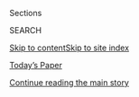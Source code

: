 <div id="app">

<div>

<div class="NYTAppHideMasthead css-1r6wvpq e1suatyy0">

<div class="section css-ui9rw0 e1suatyy2">

<div class="css-eph4ug er09x8g0">

<div class="css-6n7j50">

</div>

<span class="css-1dv1kvn">Sections</span>

<div class="css-10488qs">

<span class="css-1dv1kvn">SEARCH</span>

</div>

[Skip to content](#site-content)[Skip to site
index](#site-index)

</div>

<div class="css-10698na e1huz5gh0">

</div>

</div>

<div id="masthead-bar-one" class="section hasLinks css-15hmgas e1csuq9d3">

<div class="css-uqyvli e1csuq9d0">

</div>

<div class="css-1uqjmks e1csuq9d1">

</div>

<div class="css-9e9ivx">

[](https://myaccount.nytimes3xbfgragh.onion/auth/login?response_type=cookie&client_id=vi)

</div>

<div class="css-1bvtpon e1csuq9d2">

[Today’s Paper](https://www.nytimes3xbfgragh.onion/section/todayspaper)

</div>

</div>

</div>

</div>

<div data-aria-hidden="false">

<div id="site-content" data-role="main">

<div id="top-wrapper" class="css-15p45cc eaca97t0" type="top">

<div id="top-slug" class="css-19x0jxb eaca97t1" hidden="">

Advertisement

</div>

[Continue reading the main
story](#after-top)

<div class="ad top-wrapper" style="text-align:center;height:100%;display:block;min-height:90px">

<div id="top" class="place-ad" data-position="top" data-size-key="top">

</div>

</div>

<div id="after-top">

</div>

</div>

<div id="byline" class="section css-15h4p1b e9abtgs0">

<div class="css-1j21atc e1svk9qx1">

<div class="css-nfcc9b e1svk9qx3">

<div class="css-vl9dhg e1svk9qx5">

<div class="css-1nrhkj6 e1svk9qx6">

# Tim Arango

</div>

## <span></span>

Tim Arango is a Los Angeles correspondent for The Times. Before moving
to California, Mr. Arango spent seven years as Baghdad bureau chief,
covering the drawdown of American forces in Iraq, the rise of the
Islamic State, the downfall of Prime Minister Maliki, the return of the
American military, and the offensives against the Islamic State in
Falluja and Mosul.

<span class="css-dd5dyy">More**</span>

</div>

</div>

</div>

<div>

<div id="mid1-wrapper" class="css-1mn4oms eaca97t0" type="rank">

<div id="mid1-slug" class="css-1tag3rd eaca97t1">

Advertisement

</div>

[Continue reading the main
story](#after-mid1)

<div id="mid1" class="ad mid1-wrapper" style="text-align:center;height:100%;display:block">

</div>

<div id="after-mid1">

</div>

</div>

</div>

<div class="css-185go5a e1o5byef0">

<div class="css-15cbhtu">

  - [Latest](#stream-panel)
  - <span class="css-6n7j50">Search</span>
    <div class="control">
    <div class="label-container css-1dv1kvn">
    Search
    </div>
    <div class="css-wm4t3d">
    **<span id="clear-search-input" class="css-1dv1kvn">Clear this text
    input</span>
    </div>
    </div>
    <span class="css-1iovbfw"></span>

<div id="stream-panel" class="section css-8msx5b e1jz0cab1">

<div class="css-13mho3u">

1.  
    
    <div class="css-1cp3ece">
    
    <div class="css-1l4spti">
    
    [](/2020/07/29/us/george-floyd-memorial.html)
    
    <div class="css-79elbk">
    
    ![](https://static01.graylady3jvrrxbe.onion/images/2020/07/23/us/00floyd-memorial1/00floyd-memorial1-thumbWide-v2.jpg?quality=75&auto=webp&disable=upscale)
    
    </div>
    
    ## Where George Floyd Was Killed: Solemn by Day, Violent by Night
    
    Two months after the killing of Mr. Floyd, a South Minneapolis
    neighborhood remains a police-free zone.
    
    <div class="css-1nqbnmb ea5icrr0">
    
    By <span class="css-1n7hynb">Tim Arango <span>and</span> Matt
    Furber</span>
    
    </div>
    
    </div>
    
    <div class="css-1lc2l26 e1xfvim33">
    
    </div>
    
    </div>

2.  
    
    <div class="css-1cp3ece">
    
    <div class="css-1l4spti">
    
    [](/2020/07/23/us/california-covid-19-cases.html)
    
    <div class="css-79elbk">
    
    ![](https://static01.graylady3jvrrxbe.onion/images/2020/07/23/us/23VIRUS-CALIFORNIA-boardwalk2/merlin_174857235_21b80054-b926-4cd2-beb2-697bff1c933b-thumbWide.jpg?quality=75&auto=webp&disable=upscale)
    
    </div>
    
    ## ‘It’s Emotional Whiplash’: California Is Once Again at the Center of the Virus Crisis
    
    The state was the first to issue a stay-at-home order, helping to
    control an early outbreak. It has now surpassed New York for the
    most known cases of the virus.
    
    <div class="css-1nqbnmb ea5icrr0">
    
    By <span class="css-1n7hynb">Tim Arango <span>and</span> Sarah
    Mervosh</span>
    
    </div>
    
    </div>
    
    <div class="css-1lc2l26 e1xfvim33">
    
    </div>
    
    </div>

3.  
    
    <div class="css-1cp3ece">
    
    <div class="css-1l4spti">
    
    [](/2020/07/20/sports/baseball/minor-leagues-coronavirus-fargo.html)
    
    <div class="css-79elbk">
    
    ![](https://static01.graylady3jvrrxbe.onion/images/2020/07/20/sports/20baseball-fans-1/merlin_174553407_5cc92819-95a6-4fc2-aef1-878689d57441-thumbWide.jpg?quality=75&auto=webp&disable=upscale)
    
    </div>
    
    ## Baseball in Middle America: Fans Are In, Autographs Are Out
    
    Major League Baseball will hold its delayed opening day this week,
    with no fans. In four American cities, though, professional baseball
    has already returned, pressing ahead in a season like no other.
    
    <div class="css-1nqbnmb ea5icrr0">
    
    By <span class="css-1n7hynb">Tim Arango <span>and</span> Tim
    Gruber</span>
    
    </div>
    
    </div>
    
    <div class="css-1lc2l26 e1xfvim33">
    
    </div>
    
    </div>

4.  
    
    <div class="css-1cp3ece">
    
    <div class="css-1l4spti">
    
    [](/2020/07/15/us/george-floyd-video-killing.html)
    
    <div class="css-79elbk">
    
    ![](https://static01.graylady3jvrrxbe.onion/images/2020/07/15/us/15minneapolis/merlin_173568411_4163a78b-c2a9-475e-b479-ff7bbbf55163-thumbWide.jpg?quality=75&auto=webp&disable=upscale)
    
    </div>
    
    ## Footage of Police Body Cameras Offers Devastating Account of Floyd Killing
    
    The footage was made available by appointment at a court in
    Minneapolis, and shows officers seemingly more concerned with
    controlling George Floyd’s body than saving his life.
    
    <div class="css-1nqbnmb ea5icrr0">
    
    By <span class="css-1n7hynb">Tim Arango, Matt Furber
    <span>and</span> Nicholas
    Bogel-Burroughs</span>
    
    </div>
    
    </div>
    
    <div class="css-1lc2l26 e1xfvim33">
    
    </div>
    
    </div>

5.  
    
    <div class="css-1cp3ece">
    
    <div class="css-1l4spti">
    
    [](/2020/06/29/us/golden-state-killer-joseph-deangelo.html)
    
    <div class="css-79elbk">
    
    ![](https://static01.graylady3jvrrxbe.onion/images/2020/06/29/multimedia/29xp-goldenstate-update/29xp-goldenstate-update-thumbWide-v2.jpg?quality=75&auto=webp&disable=upscale)
    
    </div>
    
    ## Joseph DeAngelo Pleads Guilty in Golden State Killer Cases
    
    The string of rapes and murders stretched back to the 1970s. On
    Monday, in a converted ballroom in Sacramento, the former police
    officer admitted his guilt.
    
    <div class="css-1nqbnmb ea5icrr0">
    
    By <span class="css-1n7hynb">Heather Murphy <span>and</span> Tim
    Arango</span>
    
    </div>
    
    </div>
    
    <div class="css-1lc2l26 e1xfvim33">
    
    </div>
    
    </div>

6.  
    
    <div class="css-1cp3ece">
    
    <div class="css-1l4spti">
    
    [](/2020/06/29/us/derek-chauvin-court-hearing.html)
    
    <div class="css-79elbk">
    
    ![](https://static01.graylady3jvrrxbe.onion/images/2020/06/29/us/29UNREST-MINNEAPOLIS/29UNREST-MINNEAPOLIS-thumbWide-v2.jpg?quality=75&auto=webp&disable=upscale)
    
    </div>
    
    ## In Court, Derek Chauvin’s Lawyers Say Officials Have Biased the Case
    
    The Minneapolis police chief recently described George Floyd’s death
    as murder. Lawyers for the four officers charged in the case say
    that may have biased potential jurors.
    
    <div class="css-1nqbnmb ea5icrr0">
    
    By <span class="css-1n7hynb">Tim
    Arango</span>
    
    </div>
    
    </div>
    
    <div class="css-1lc2l26 e1xfvim33">
    
    </div>
    
    </div>

7.  
    
    <div class="css-1cp3ece">
    
    <div class="css-1l4spti">
    
    [](/2020/06/19/us/hanging-deaths-california.html)
    
    <div class="css-79elbk">
    
    ![](https://static01.graylady3jvrrxbe.onion/images/2020/06/19/us/19unrest-palmdale1/19unrest-palmdale1-thumbWide-v3.jpg?quality=75&auto=webp&disable=upscale)
    
    </div>
    
    ## In California, Hanging Deaths of Two Black Men Summon a Dark History and F.B.I. Scrutiny
    
    When two men were found hanging from trees in Southern California,
    the authorities quickly ruled them suicides. After an outcry from
    activists, investigations were opened.
    
    <div class="css-1nqbnmb ea5icrr0">
    
    By <span class="css-1n7hynb">Tim Arango <span>and</span> Maria
    Abi-Habib</span>
    
    </div>
    
    </div>
    
    <div class="css-1lc2l26 e1xfvim33">
    
    </div>
    
    </div>

8.  
    
    <div class="css-1cp3ece">
    
    <div class="css-1l4spti">
    
    [](/2020/06/07/us/unrest-protests-minneapolis-ending.html)
    
    <div class="css-79elbk">
    
    ![](https://static01.graylady3jvrrxbe.onion/images/2020/06/05/us/00UNREST-ENDING-memorial/merlin_173140650_9b22e05f-1db3-4fb8-92f2-d78bfee6d5ba-thumbWide.jpg?quality=75&auto=webp&disable=upscale)
    
    </div>
    
    ## Other Protests Flare and Fade. Why This Movement Already Seems Different.
    
    The massive gatherings for racial justice across the country and now
    the world have achieved a scale and level of momentum not seen in
    decades.
    
    <div class="css-1nqbnmb ea5icrr0">
    
    By <span class="css-1n7hynb">Jack Healy <span>and</span> Kim
    Barker</span>
    
    </div>
    
    </div>
    
    <div class="css-1lc2l26 e1xfvim33">
    
    </div>
    
    </div>

9.  
    
    <div class="css-1cp3ece">
    
    <div class="css-1l4spti">
    
    [](/2020/06/04/us/george-floyd-police-records-chauvin.html)
    
    <div class="css-79elbk">
    
    ![](https://static01.graylady3jvrrxbe.onion/images/2020/06/04/us/04UNREST-SERVICERECORDS-2/merlin_173202597_0c7b1ce7-7c51-4b9d-9406-97193895a0cb-thumbWide.jpg?quality=75&auto=webp&disable=upscale)
    
    </div>
    
    ## Officers Charged in George Floyd’s Death Not Likely to Present United Front
    
    Facing decades in prison and a bail of at least $750,000, two former
    Minneapolis officers blamed Derek Chauvin, and a third has
    cooperated with investigators, their lawyers said.
    
    <div class="css-1nqbnmb ea5icrr0">
    
    By <span class="css-1n7hynb">Kim Barker, John Eligon, Richard A.
    Oppel Jr. <span>and</span> Matt
    Furber</span>
    
    </div>
    
    </div>
    
    <div class="css-1lc2l26 e1xfvim33">
    
    </div>
    
    </div>

10. 
    
    <div class="css-1cp3ece">
    
    <div class="css-1l4spti">
    
    [](/live/2020/george-floyd-protests-photos-videos-06-03/a-weekly-protest-in-los-angeles-is-suddenly-re-energized)
    
    <div class="css-79elbk">
    
    ![](https://static01.graylady3jvrrxbe.onion/images/2020/06/03/nyregion/03blog-LAnew1/merlin_173179413_ba13d054-4efa-4020-af46-b1ff1377e6f2-thumbWide.jpg?quality=75&auto=webp&disable=upscale)
    
    </div>
    
    ## A weekly protest in Los Angeles is suddenly re-energized.
    
    <div class="css-1nqbnmb ea5icrr0">
    
    By <span class="css-1n7hynb">Tim Arango</span>
    
    </div>
    
    </div>
    
    <div class="css-1lc2l26 e1xfvim33">
    
    </div>
    
    </div>

<div class="css-13mho3u">

<div class="css-1t62hi8">

<div class="css-1stvaey">

Show
More

<div>

<div style="border:0;clip:rect(0 0 0 0);height:1px;margin:-1px;overflow:hidden;white-space:nowrap;padding:0;width:1px;position:absolute" data-role="log" data-aria-live="assertive">

</div>

<div style="border:0;clip:rect(0 0 0 0);height:1px;margin:-1px;overflow:hidden;white-space:nowrap;padding:0;width:1px;position:absolute" data-role="log" data-aria-live="assertive">

</div>

<div style="border:0;clip:rect(0 0 0 0);height:1px;margin:-1px;overflow:hidden;white-space:nowrap;padding:0;width:1px;position:absolute" data-role="log" data-aria-live="polite">

</div>

<div style="border:0;clip:rect(0 0 0 0);height:1px;margin:-1px;overflow:hidden;white-space:nowrap;padding:0;width:1px;position:absolute" data-role="log" data-aria-live="polite">

</div>

</div>

</div>

</div>

</div>

</div>

<div class="css-g6hk37 supplemental">

<div id="mid2-wrapper" class="css-10wkyv7 eaca97t0" type="lede">

<div id="mid2-slug" class="css-1tag3rd eaca97t1">

Advertisement

</div>

[Continue reading the main
story](#after-mid2)

<div id="mid2" class="ad mid2-wrapper" style="text-align:center;height:100%;display:block;min-height:250px">

</div>

<div id="after-mid2">

</div>

</div>

## Follow Elsewhere

<div class="module-body">

  - [**<span data-aria-hidden="true">tarangoNYT</span><span class="css-1dv1kvn">twitter
    page for tarangoNYT</span>](https://twitter.com/tarangoNYT)

</div>

</div>

</div>

</div>

</div>

</div>

</div>

## Site Index

<div>

</div>

## Site Information Navigation

  - [© <span>2020</span> <span>The New York Times
    Company</span>](https://help.nytimes3xbfgragh.onion/hc/en-us/articles/115014792127-Copyright-notice)

<!-- end list -->

  - [NYTCo](https://www.nytco.com/)
  - [Contact
    Us](https://help.nytimes3xbfgragh.onion/hc/en-us/articles/115015385887-Contact-Us)
  - [Work with us](https://www.nytco.com/careers/)
  - [Advertise](https://nytmediakit.com/)
  - [T Brand Studio](http://www.tbrandstudio.com/)
  - [Your Ad
    Choices](https://www.nytimes3xbfgragh.onion/privacy/cookie-policy#how-do-i-manage-trackers)
  - [Privacy](https://www.nytimes3xbfgragh.onion/privacy)
  - [Terms of
    Service](https://help.nytimes3xbfgragh.onion/hc/en-us/articles/115014893428-Terms-of-service)
  - [Terms of
    Sale](https://help.nytimes3xbfgragh.onion/hc/en-us/articles/115014893968-Terms-of-sale)
  - [Site
    Map](https://spiderbites.nytimes3xbfgragh.onion)
  - [Help](https://help.nytimes3xbfgragh.onion/hc/en-us)
  - [Subscriptions](https://www.nytimes3xbfgragh.onion/subscription?campaignId=37WXW)

</div>

</div>
